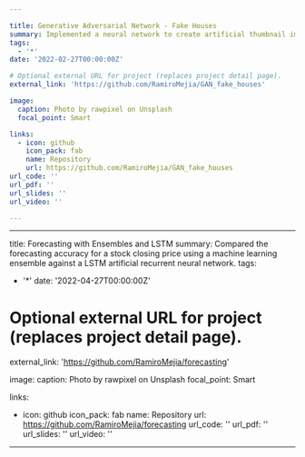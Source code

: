 ```yaml
---

title: Generative Adversarial Network - Fake Houses
summary: Implemented a neural network to create artificial thumbnail images of houses.
tags:
  - '*'
date: '2022-02-27T00:00:00Z'

# Optional external URL for project (replaces project detail page).
external_link: 'https://github.com/RamiroMejia/GAN_fake_houses'

image:
  caption: Photo by rawpixel on Unsplash
  focal_point: Smart

links:
  - icon: github
    icon_pack: fab
    name: Repository
    url: https://github.com/RamiroMejia/GAN_fake_houses
url_code: ''
url_pdf: ''
url_slides: ''
url_video: ''

---
```



---

title: Forecasting with Ensembles and LSTM
summary: Compared the forecasting accuracy for a stock closing price using a machine learning ensemble against a LSTM artificial recurrent neural network.
tags:
  - '*'
date: '2022-04-27T00:00:00Z'

# Optional external URL for project (replaces project detail page).
external_link: 'https://github.com/RamiroMejia/forecasting'

image:
  caption: Photo by rawpixel on Unsplash
  focal_point: Smart

links:
  - icon: github
    icon_pack: fab
    name: Repository
    url: https://github.com/RamiroMejia/forecasting
url_code: ''
url_pdf: ''
url_slides: ''
url_video: ''

---
